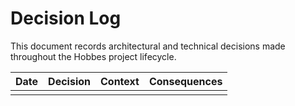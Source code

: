 # Decision Log

This document records architectural and technical decisions made throughout the Hobbes project lifecycle.

| Date | Decision | Context | Consequences |
| --- | --- | --- | --- |
| | | | |